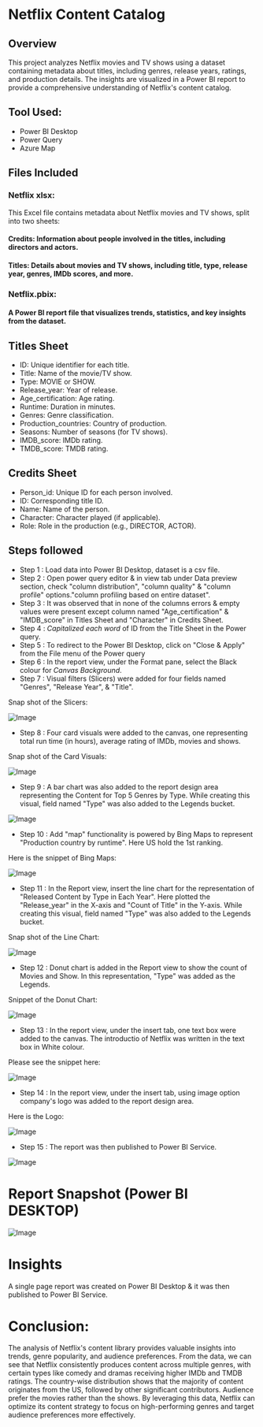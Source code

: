 # Netflix Content Catalog

## Overview

This project analyzes Netflix movies and TV shows using a dataset containing metadata about titles, including genres, release years, ratings, and production details. The insights are visualized in a Power BI report to provide a comprehensive understanding of Netflix's content catalog.

## Tool Used:
- Power BI Desktop
- Power Query
- Azure Map

## Files Included

### Netflix xlsx: 
This Excel file contains metadata about Netflix movies and TV shows, split into two sheets:

#### Credits: Information about people involved in the titles, including directors and actors.

#### Titles: Details about movies and TV shows, including title, type, release year, genres, IMDb scores, and more.

### Netflix.pbix: 
#### A Power BI report file that visualizes trends, statistics, and key insights from the dataset.

## Titles Sheet

- ID: Unique identifier for each title.
- Title: Name of the movie/TV show.
- Type: MOVIE or SHOW.
- Release_year: Year of release.
- Age_certification: Age rating.
- Runtime: Duration in minutes.
- Genres: Genre classification.
- Production_countries: Country of production.
- Seasons: Number of seasons (for TV shows).
- IMDB_score: IMDb rating.
- TMDB_score: TMDB rating.

## Credits Sheet

- Person_id: Unique ID for each person involved.
- ID: Corresponding title ID.
- Name: Name of the person.
- Character: Character played (if applicable).
- Role: Role in the production (e.g., DIRECTOR, ACTOR).

## Steps followed 

- Step 1 : Load data into Power BI Desktop, dataset is a csv file.
- Step 2 : Open power query editor & in view tab under Data preview section, check "column distribution", "column quality" & "column profile" options."column profiling based on entire dataset".
- Step 3 : It was observed that in none of the columns errors & empty values were present except column named "Age_certification" & "IMDB_score" in Titles Sheet and "Character" in Credits Sheet.
- Step 4 : _Capitalized each word_ of ID from the Title Sheet in the Power query.
- Step 5 : To redirect to the Power BI Desktop, click on "Close & Apply" from the File menu of the Power query 
- Step 6 : In the report view, under the Format pane, select the Black colour for _Canvas Background_.
- Step 7 : Visual filters (Slicers) were added for four fields named "Genres", "Release Year", & "Title".

Snap shot of the Slicers:

![Image](https://github.com/user-attachments/assets/ad90f202-1536-4269-a489-55434fb3fd54)

- Step 8 : Four card visuals were added to the canvas, one representing total run time (in hours), average rating of IMDb, movies and shows.

Snap shot of the Card Visuals:

![Image](https://github.com/user-attachments/assets/4758416e-7404-42b9-ab5b-6e9756ce31e0)


- Step 9 : A bar chart was also added to the report design area representing the Content for Top 5 Genres by Type. While creating this visual, field named "Type" was also added to the Legends bucket.

![Image](https://github.com/user-attachments/assets/d3f9d21d-5cb8-4b78-aa57-30a399863197)


- Step 10 : Add "map" functionality is powered by Bing Maps to represent "Production country by runtime". Here US hold the 1st ranking.

Here is the snippet of Bing Maps:

![Image](https://github.com/user-attachments/assets/e5e73a27-f5a7-4236-b91e-a9507d9b1f20)


- Step 11 : In the Report view, insert the line chart for the representation of "Released Content by Type in Each Year". Here plotted the "Release_year" in the X-axis and "Count of Title" in the Y-axis. While creating this visual, field named "Type" was also added to the Legends bucket.

Snap shot of the Line Chart:

![Image](https://github.com/user-attachments/assets/5634f37e-2e75-4e9d-bcff-9c7a4d2a6820)


- Step 12 : Donut chart is added in the Report view to show the count of Movies and Show. In this representation, "Type" was added as the Legends.

Snippet of the Donut Chart:

![Image](https://github.com/user-attachments/assets/e1fc21e3-6de3-46aa-a0af-1a9ccb828c42)


- Step 13 : In the report view, under the insert tab, one text box were added to the canvas. The introductio of Netflix was written in the text box in White colour.

Please see the snippet here:

![Image](https://github.com/user-attachments/assets/a9210173-a818-4301-a306-9bb8b2f8e749)


- Step 14 : In the report view, under the insert tab, using image option company's logo was added to the report design area. 

Here is the Logo:

![Image](https://github.com/user-attachments/assets/9c61735b-a01a-44e4-b535-e4f97f48856a)

 
 - Step 15 : The report was then published to Power BI Service.
 
 
![Image](https://github.com/user-attachments/assets/0a8a76fc-6e4a-41a4-b948-e900d8f23de9)

 
 # Report Snapshot (Power BI DESKTOP)

 
![Image](https://github.com/user-attachments/assets/d8caf682-f5ef-4e14-b640-4c8c0b31f2d0)

# Insights

A single page report was created on Power BI Desktop & it was then published to Power BI Service.


# Conclusion:
The analysis of Netflix's content library provides valuable insights into trends, genre popularity, and audience preferences. From the data, we can see that Netflix consistently produces content across multiple genres, with certain types like comedy and dramas receiving higher IMDb and TMDB ratings. The country-wise distribution shows that the majority of content originates from the US, followed by other significant contributors. Audience prefer the movies rather than the shows. By leveraging this data, Netflix can optimize its content strategy to focus on high-performing genres and target audience preferences more effectively.

